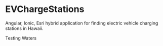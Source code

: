 # EVChargeStations
Angular, Ionic, Esri hybrid application for finding electric vehicle charging stations in Hawaii.

Testing Waters
